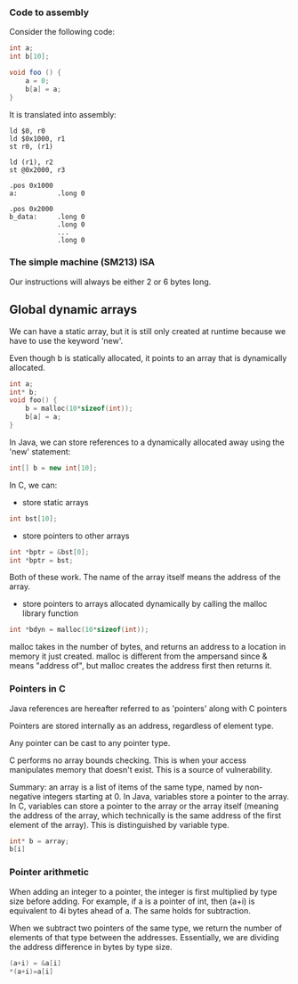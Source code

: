 ### Code to assembly

Consider the following code:
```java
int a;
int b[10];

void foo () {
    a = 0;
    b[a] = a;
}
```

It is translated into assembly:

```assembly
ld $0, r0
ld $0x1000, r1
st r0, (r1)

ld (r1), r2
st @0x2000, r3

.pos 0x1000
a:          .long 0

.pos 0x2000
b_data:     .long 0
            .long 0
            ...
            .long 0
```

### The simple machine (SM213) ISA

Our instructions will always be either 2 or 6 bytes long.

## Global dynamic arrays

We can have a static array, but it is still only created at runtime because we have to use the keyword 'new'. 

Even though b is statically allocated, it points to an array that is dynamically allocated.

```c
int a;
int* b;
void foo() {
    b = malloc(10*sizeof(int));
    b[a] = a;
}
```

In Java, we can store references to a dynamically allocated away using the 'new' statement:

```java
int[] b = new int[10];
```

In C, we can:
- store static arrays
```c
int bst[10];
```
- store pointers to other arrays
```c
int *bptr = &bst[0]; 
int *bptr = bst;
```
Both of these work. The name of the array itself means the address of the array.
- store pointers to arrays allocated dynamically by calling the malloc library function
```c
int *bdyn = malloc(10*sizeof(int));
```
malloc takes in the number of bytes, and returns an address to a location in memory it just created. malloc is different from the ampersand since & means "address of", but malloc creates the address first then returns it.

### Pointers in C

Java references are hereafter referred to as 'pointers' along with C pointers

Pointers are stored internally as an address, regardless of element type.

Any pointer can be cast to any pointer type.

C performs no array bounds checking. This is when your access manipulates memory that doesn't exist. This is a source of vulnerability.

Summary: an array is a list of items of the same type, named by non-negative integers starting at 0. In Java, variables store a pointer to the array. In C, variables can store a pointer to the array or the array itself (meaning the address of the array, which technically is the same address of the first element of the array). This is distinguished by variable type.

```c
int* b = array;
b[i]
```

### Pointer arithmetic

When adding an integer to a pointer, the integer is first multiplied by type size before adding. For example, if a is a pointer of int, then (a+i) is equivalent to 4i bytes ahead of a. The same holds for subtraction.

When we subtract two pointers of the same type, we return the number of elements of that type between the addresses. Essentially, we are dividing the address difference in bytes by type size.
```c
(a+i) = &a[i]
*(a+i)=a[i]
```


